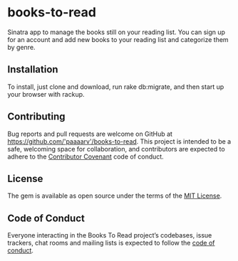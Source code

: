 # books-to-read
Sinatra app to manage the books still on your reading list. You can sign up for an account and add new books to your reading list and categorize them by genre.

## Installation

To install, just clone and download, run rake db:migrate, and then start up your browser with rackup.


## Contributing

Bug reports and pull requests are welcome on GitHub at https://github.com/'paaaarv'/books-to-read. This project is intended to be a safe, welcoming space for collaboration, and contributors are expected to adhere to the [Contributor Covenant](http://contributor-covenant.org) code of conduct.

## License

The gem is available as open source under the terms of the [MIT License](https://opensource.org/licenses/MIT).

## Code of Conduct

Everyone interacting in the Books To Read project’s codebases, issue trackers, chat rooms and mailing lists is expected to follow the [code of conduct](https://github.com/'paaaarv'/books-to-read/blob/master/CODE_OF_CONDUCT.md).
